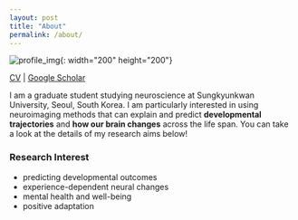 ```yaml
---
layout: post
title: "About"
permalink: /about/
---
```


![profile_img](https://github.com/suzanpark/suzanpark.github.io/assets/143306172/04fea881-bc64-4668-836a-4b195891d142){: width="200" height="200"}


[CV](https://drive.google.com/drive/folders/1NuwGaoBIw9CLI_AjHhzKvPL8VdHKOC06) | [Google Scholar](https://scholar.google.com/citations?user=qS3zgSgAAAAJ&hl=ko&oi=sra)


I am a graduate student studying neuroscience at Sungkyunkwan University, Seoul, South Korea. 
I am particularly interested in using neuroimaging methods that can explain and predict **developmental trajectories** and **how our brain changes** across the life span. 
You can take a look at the details of my research aims below! 


### Research Interest
- predicting developmental outcomes
- experience-dependent neural changes 
- mental health and well-being
- positive adaptation







